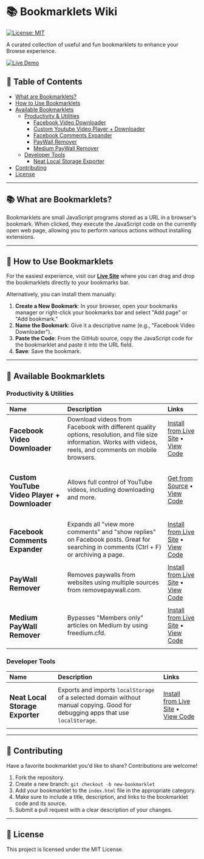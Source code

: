 # 📚 Bookmarklets Wiki

[![License: MIT](https://img.shields.io/badge/License-MIT-yellow.svg)](https://opensource.org/licenses/MIT)

A curated collection of useful and fun bookmarklets to enhance your Browse experience.

[![Live Demo](https://img.shields.io/badge/Live_Demo-➡️-blue)](https://minanagehsalalma.github.io/BookMarkletsWiki/)

## 📖 Table of Contents

- [What are Bookmarklets?](#-what-are-bookmarklets)
- [How to Use Bookmarklets](#-how-to-use-bookmarklets)
- [Available Bookmarklets](#-available-bookmarklets)
  - [Productivity & Utilities](#productivity--utilities)
    - [Facebook Video Downloader](#facebook-video-downloader)
    - [Custom Youtube Video Player + Downloader](#custom-youtube-video-player--downloader)
    - [Facebook Comments Expander](#facebook-comments-expander)
    - [PayWall Remover](#paywall-remover)
    - [Medium PayWall Remover](#medium-paywall-remover)
  - [Developer Tools](#developer-tools)
    - [Neat Local Storage Exporter](#neat-local-storage-exporter)
- [Contributing](#-contributing)
- [License](#-license)

---

## 📚 What are Bookmarklets?

Bookmarklets are small JavaScript programs stored as a URL in a browser's bookmark. When clicked, they execute the JavaScript code on the currently open web page, allowing you to perform various actions without installing extensions.

---

## 🚀 How to Use Bookmarklets

For the easiest experience, visit our **[Live Site](https://minanagehsalalma.github.io/BookMarkletsWiki/)** where you can drag and drop the bookmarklets directly to your bookmarks bar.

Alternatively, you can install them manually:

1.  **Create a New Bookmark**: In your browser, open your bookmarks manager or right-click your bookmarks bar and select "Add page" or "Add bookmark."
2.  **Name the Bookmark**: Give it a descriptive name (e.g., "Facebook Video Downloader").
3.  **Paste the Code**: From the GitHub source, copy the JavaScript code for the bookmarklet and paste it into the URL field.
4.  **Save**: Save the bookmark.

---

## 📖 Available Bookmarklets

### Productivity & Utilities

| Name                                                              | Description                                                                                                                                     | Links                                                                                                                                                              |
| :---------------------------------------------------------------- | :---------------------------------------------------------------------------------------------------------------------------------------------- | :----------------------------------------------------------------------------------------------------------------------------------------------------------------- |
| <h3 id="facebook-video-downloader">Facebook Video Downloader</h3> | Download videos from Facebook with different quality options, resolution, and file size information. Works with videos, reels, and comments on mobile browsers. | [Install from Live Site](https://minanagehsalalma.github.io/BookMarkletsWiki/) • [View Code](https://github.com/minanagehsalalma/BookMarkletsWiki/tree/main/Source/FacebookDownloader) |
| <h3 id="custom-youtube-video-player--downloader">Custom YouTube Video Player + Downloader</h3> | Allows full control of YouTube videos, including downloading and more.                                                                          | [Get from Source](https://snarly.github.io/yt6/) • [View Code](https://github.com/snarly/yt6)                                                                     |
| <h3 id="facebook-comments-expander">Facebook Comments Expander</h3> | Expands all "view more comments" and "show replies" on Facebook posts. Great for searching in comments (Ctrl + F) or archiving a page.                 | [Install from Live Site](https://minanagehsalalma.github.io/BookMarkletsWiki/) • [View Code](https://github.com/minanagehsalalma/BookMarkletsWiki/tree/main/Source/FBCommentsExpander) |
| <h3 id="paywall-remover">PayWall Remover</h3>                     | Removes paywalls from websites using multiple sources from removepaywall.com.                                                                   | [Install from Live Site](https://minanagehsalalma.github.io/BookMarkletsWiki/) • [View Code](https://github.com/minanagehsalalma/BookMarkletsWiki/blob/main/Source/NoPayWall/) |
| <h3 id="medium-paywall-remover">Medium PayWall Remover</h3>       | Bypasses "Members only" articles on Medium by using freedium.cfd.                                                                               | [Install from Live Site](https://minanagehsalalma.github.io/BookMarkletsWiki/) • [View Code](https://github.com/minanagehsalalma/BookMarkletsWiki/tree/main/Source/MediumPaywallRemove/) |

### Developer Tools

| Name                                                              | Description                                                                                                                   | Links                                                                                                                                                                    |
| :---------------------------------------------------------------- | :---------------------------------------------------------------------------------------------------------------------------- | :----------------------------------------------------------------------------------------------------------------------------------------------------------------------- |
| <h3 id="neat-local-storage-exporter">Neat Local Storage Exporter</h3> | Exports and imports `localStorage` of a selected domain without manual copying. Good for debugging apps that use `localStorage`. | [Install from Live Site](https://minanagehsalalma.github.io/BookMarkletsWiki/) • [View Code](https://github.com/minanagehsalalma/Neat-Local-Storage-Exporter/blob/main/copy_localstorage.js) |

---

## 🤝 Contributing

Have a favorite bookmarklet you'd like to share? Contributions are welcome!

1.  Fork the repository.
2.  Create a new branch: `git checkout -b new-bookmarklet`
3.  Add your bookmarklet to the `index.html` file in the appropriate category.
4.  Make sure to include a title, description, and links to the bookmarklet code and its source.
5.  Submit a pull request with a clear description of your changes.

---

## 📄 License

This project is licensed under the MIT License.